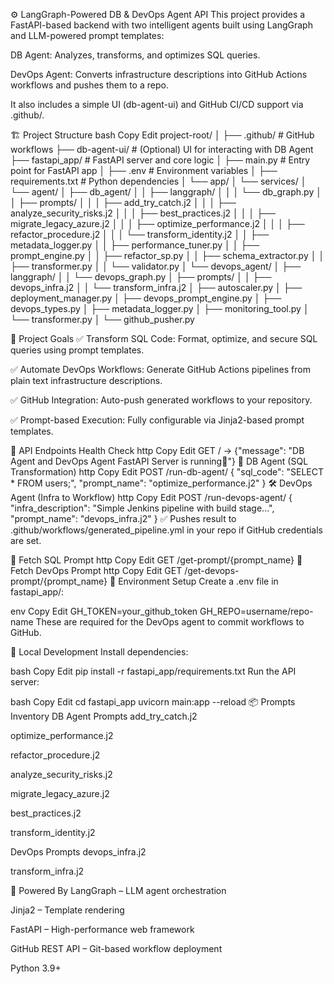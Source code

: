 ⚙️ LangGraph-Powered DB & DevOps Agent API
This project provides a FastAPI-based backend with two intelligent agents built using LangGraph and LLM-powered prompt templates:

DB Agent: Analyzes, transforms, and optimizes SQL queries.

DevOps Agent: Converts infrastructure descriptions into GitHub Actions workflows and pushes them to a repo.

It also includes a simple UI (db-agent-ui) and GitHub CI/CD support via .github/.

🏗️ Project Structure
bash
Copy
Edit
project-root/
│
├── .github/                    # GitHub workflows
├── db-agent-ui/               # (Optional) UI for interacting with DB Agent
├── fastapi_app/               # FastAPI server and core logic
│   ├── main.py                # Entry point for FastAPI app
│   ├── .env                   # Environment variables
│   ├── requirements.txt       # Python dependencies
│   └── app/
│       └── services/
│           └── agent/
│               ├── db_agent/
│               │   ├── langgraph/
│               │   │   └── db_graph.py
│               │   ├── prompts/
│               │   │   ├── add_try_catch.j2
│               │   │   ├── analyze_security_risks.j2
│               │   │   ├── best_practices.j2
│               │   │   ├── migrate_legacy_azure.j2
│               │   │   ├── optimize_performance.j2
│               │   │   ├── refactor_procedure.j2
│               │   │   └── transform_identity.j2
│               │   ├── metadata_logger.py
│               │   ├── performance_tuner.py
│               │   ├── prompt_engine.py
│               │   ├── refactor_sp.py
│               │   ├── schema_extractor.py
│               │   ├── transformer.py
│               │   └── validator.py
│               └── devops_agent/
│                   ├── langgraph/
│                   │   └── devops_graph.py
│                   ├── prompts/
│                   │   ├── devops_infra.j2
│                   │   └── transform_infra.j2
│                   ├── autoscaler.py
│                   ├── deployment_manager.py
│                   ├── devops_prompt_engine.py
│                   ├── devops_types.py
│                   ├── metadata_logger.py
│                   ├── monitoring_tool.py
│                   └── transformer.py
│                   └── github_pusher.py
                         
🎯 Project Goals
✅ Transform SQL Code: Format, optimize, and secure SQL queries using prompt templates.

✅ Automate DevOps Workflows: Generate GitHub Actions pipelines from plain text infrastructure descriptions.

✅ GitHub Integration: Auto-push generated workflows to your repository.

✅ Prompt-based Execution: Fully configurable via Jinja2-based prompt templates.

🚀 API Endpoints
Health Check
http
Copy
Edit
GET /
→ {"message": "DB Agent and DevOps Agent FastAPI Server is running🚀"}
🧠 DB Agent (SQL Transformation)
http
Copy
Edit
POST /run-db-agent/
{
  "sql_code": "SELECT * FROM users;",
  "prompt_name": "optimize_performance.j2"
}
🛠️ DevOps Agent (Infra to Workflow)
http
Copy
Edit
POST /run-devops-agent/
{
  "infra_description": "Simple Jenkins pipeline with build stage...",
  "prompt_name": "devops_infra.j2"
}
✅ Pushes result to .github/workflows/generated_pipeline.yml in your repo if GitHub credentials are set.

📄 Fetch SQL Prompt
http
Copy
Edit
GET /get-prompt/{prompt_name}
📄 Fetch DevOps Prompt
http
Copy
Edit
GET /get-devops-prompt/{prompt_name}
🔐 Environment Setup
Create a .env file in fastapi_app/:

env
Copy
Edit
GH_TOKEN=your_github_token
GH_REPO=username/repo-name
These are required for the DevOps agent to commit workflows to GitHub.

🧪 Local Development
Install dependencies:

bash
Copy
Edit
pip install -r fastapi_app/requirements.txt
Run the API server:

bash
Copy
Edit
cd fastapi_app
uvicorn main:app --reload
📦 Prompts Inventory
DB Agent Prompts
add_try_catch.j2

optimize_performance.j2

refactor_procedure.j2

analyze_security_risks.j2

migrate_legacy_azure.j2

best_practices.j2

transform_identity.j2

DevOps Prompts
devops_infra.j2

transform_infra.j2

🧠 Powered By
LangGraph – LLM agent orchestration

Jinja2 – Template rendering

FastAPI – High-performance web framework

GitHub REST API – Git-based workflow deployment

Python 3.9+

